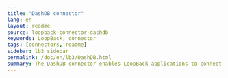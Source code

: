 ```yaml
---
title: "DashDB connector"
lang: en
layout: readme
source: loopback-connector-dashdb
keywords: LoopBack, connector
tags: [connectors, readme]
sidebar: lb3_sidebar
permalink: /doc/en/lb3/DashDB.html
summary: The DashDB connector enables LoopBack applications to connect to DashDB data sources.
---
```

